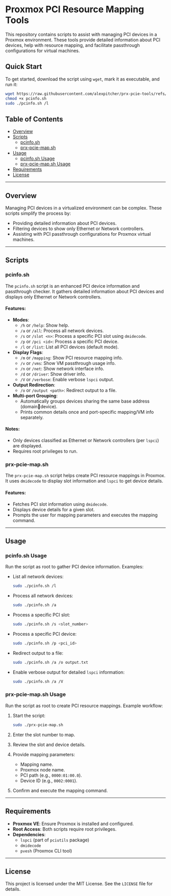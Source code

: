 # Proxmox PCI Resource Mapping Tools

This repository contains scripts to assist with managing PCI devices in a Proxmox environment. These tools provide detailed information about PCI devices, help with resource mapping, and facilitate passthrough configurations for virtual machines.

## Quick Start

To get started, download the script using `wget`, mark it as executable, and run it:

```bash
wget https://raw.githubusercontent.com/alexpitcher/prx-pcie-tools/refs/heads/main/pcinfo.sh
chmod +x pcinfo.sh
sudo ./pcinfo.sh /l
```

## Table of Contents
- [Overview](#overview)
- [Scripts](#scripts)
    - [pcinfo.sh](#pcinfosh)
    - [prx-pcie-map.sh](#prx-pcie-mapsh)
- [Usage](#usage)
    - [pcinfo.sh Usage](#pcinfosh-usage)
    - [prx-pcie-map.sh Usage](#prx-pcie-mapsh-usage)
- [Requirements](#requirements)
- [License](#license)

---

## Overview

Managing PCI devices in a virtualized environment can be complex. These scripts simplify the process by:
- Providing detailed information about PCI devices.
- Filtering devices to show only Ethernet or Network controllers.
- Assisting with PCI passthrough configurations for Proxmox virtual machines.

---

## Scripts

### pcinfo.sh

The `pcinfo.sh` script is an enhanced PCI device information and passthrough checker. It gathers detailed information about PCI devices and displays only Ethernet or Network controllers.

#### Features:
- **Modes**:
    - `/h` or `/help`: Show help.
    - `/a` or `/all`: Process all network devices.
    - `/s` or `/slot <n>`: Process a specific PCI slot using `dmidecode`.
    - `/p` or `/pci <id>`: Process a specific PCI device.
    - `/l` or `/list`: List all PCI devices (default mode).
- **Display Flags**:
    - `/m` or `/mapping`: Show PCI resource mapping info.
    - `/v` or `/vms`: Show VM passthrough usage info.
    - `/n` or `/net`: Show network interface info.
    - `/d` or `/driver`: Show driver info.
    - `/V` or `/verbose`: Enable verbose `lspci` output.
- **Output Redirection**:
    - `/o` or `/output <path>`: Redirect output to a file.
- **Multi-port Grouping**:
    - Automatically groups devices sharing the same base address (domain:bus:device).
    - Prints common details once and port-specific mapping/VM info separately.

#### Notes:
- Only devices classified as Ethernet or Network controllers (per `lspci`) are displayed.
- Requires root privileges to run.

### prx-pcie-map.sh

The `prx-pcie-map.sh` script helps create PCI resource mappings in Proxmox. It uses `dmidecode` to display slot information and `lspci` to get device details.

#### Features:
- Fetches PCI slot information using `dmidecode`.
- Displays device details for a given slot.
- Prompts the user for mapping parameters and executes the mapping command.

---

## Usage

### pcinfo.sh Usage

Run the script as root to gather PCI device information. Examples:

- List all network devices:
    ```bash
    sudo ./pcinfo.sh /l
    ```

- Process all network devices:
    ```bash
    sudo ./pcinfo.sh /a
    ```

- Process a specific PCI slot:
    ```bash
    sudo ./pcinfo.sh /s <slot_number>
    ```

- Process a specific PCI device:
    ```bash
    sudo ./pcinfo.sh /p <pci_id>
    ```

- Redirect output to a file:
    ```bash
    sudo ./pcinfo.sh /a /o output.txt
    ```

- Enable verbose output for detailed `lspci` information:
    ```bash
    sudo ./pcinfo.sh /a /V
    ```

### prx-pcie-map.sh Usage

Run the script as root to create PCI resource mappings. Example workflow:

1. Start the script:
     ```bash
     sudo ./prx-pcie-map.sh
     ```

2. Enter the slot number to map.

3. Review the slot and device details.

4. Provide mapping parameters:
     - Mapping name.
     - Proxmox node name.
     - PCI path (e.g., `0000:01:00.0`).
     - Device ID (e.g., `0002:0001`).

5. Confirm and execute the mapping command.

---

## Requirements

- **Proxmox VE**: Ensure Proxmox is installed and configured.
- **Root Access**: Both scripts require root privileges.
- **Dependencies**:
    - `lspci` (part of `pciutils` package)
    - `dmidecode`
    - `pvesh` (Proxmox CLI tool)

---

## License

This project is licensed under the MIT License. See the `LICENSE` file for details.